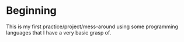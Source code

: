 # Beginning
This is my first practice/project/mess-around using some programming languages that I have a very basic grasp of.
